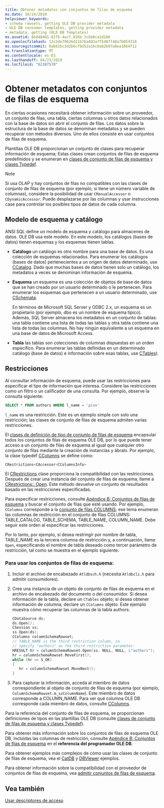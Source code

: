```yaml
---
title: Obtener metadatos con conjuntos de filas de esquema
ms.date: 10/24/2018
helpviewer_keywords:
- schema rowsets, getting OLE DB provider metadata
- OLE DB consumer templates, getting provider metadata
- metadata, getting (OLE DB Templates)
ms.assetid: 6b448461-82fb-4acf-816b-3cbb0ca1d186
ms.openlocfilehash: 12c3de79626411b76a402a7f5407f40a7b054318
ms.sourcegitcommit: 0ab61bc3d2b6cfbd52a16c6ab2b97a8ea1864f12
ms.translationtype: MT
ms.contentlocale: es-ES
ms.lasthandoff: 04/23/2019
ms.locfileid: "62387570"
---
```

# <a name="obtaining-metadata-with-schema-rowsets"></a>Obtener metadatos con conjuntos de filas de esquema

En ciertas ocasiones necesitará obtener información sobre un proveedor, un conjunto de filas, una tabla, ciertas columnas u otros datos relacionados con la base de datos sin abrir el conjunto de filas. Los datos sobre la estructura de la base de datos se denominan metadatos y se pueden recuperar con métodos diversos. Uno de ellos consiste en usar conjuntos de filas de esquema.

Plantillas OLE DB proporcionan un conjunto de clases para recuperar información de esquema; Estas clases crean conjuntos de filas de esquema predefinidos y se enumeran en [clases de conjunto de filas de esquema y clases Typedef](../../data/oledb/schema-rowset-classes-and-typedef-classes.md).

> [!NOTE]
> Si usa OLAP y hay conjuntos de filas no compatibles con las clases de conjunto de filas de esquema (por ejemplo, si tiene un número variable de columnas), considere la posibilidad de usar `CManualAccessor` o `CDynamicAccessor`. Puede desplazarse por las columnas y usar instrucciones case para controlar los posibles tipos de datos de cada columna.

## <a name="catalogschema-model"></a>Modelo de esquema y catálogo

ANSI SQL define un modelo de esquema y catálogo para almacenes de datos. OLE DB usa este modelo. En este modelo, los catálogos (bases de datos) tienen esquemas y los esquemas tienen tablas.

- **Catálogo** un catálogo es otro nombre para una base de datos. Es una colección de esquemas relacionados. Para enumerar los catálogos (bases de datos) pertenecientes a un origen de datos determinado, use [CCatalog](../../data/oledb/ccatalogs-ccataloginfo.md). Dado que muchas bases de datos tienen solo un catálogo, los metadatos a veces se denominan información de esquema.

- **Esquema** un esquema es una colección de objetos de base de datos que se han creado por un usuario determinado o le pertenecen. Para enumerar los esquemas que pertenecen a un usuario determinado, use [CSchemata](../../data/oledb/cschemata-cschematainfo.md).

   En términos de Microsoft SQL Server y ODBC 2.x, un esquema es un propietario (por ejemplo, dbo es un nombre de esquema típico). Además, SQL Server almacena los metadatos en un conjunto de tablas: una tabla contiene una lista de todas las tablas y otra tabla contiene una lista de todas las columnas. No hay ningún equivalente a un esquema en una base de datos de Microsoft Access.

- **Tabla** las tablas son colecciones de columnas dispuestas en un orden específico. Para enumerar las tablas definidas en un determinado catálogo (base de datos) e información sobre esas tablas, use [CTables](../../data/oledb/ctables-ctableinfo.md)).

## <a name="restrictions"></a>Restricciones

Al consultar información de esquema, puede usar las restricciones para especificar el tipo de información que interesa. Considere las restricciones como un filtro o un calificador de una consulta. Por ejemplo, observe la consulta siguiente:

```sql
SELECT * FROM authors WHERE l_name = 'pivo'
```

`l_name` es una restricción. Este es un ejemplo simple con solo una restricción; las clases de conjunto de filas de esquema admiten varias restricciones.

El [clases de definición de tipo de conjunto de filas de esquema](../../data/oledb/schema-rowset-classes-and-typedef-classes.md) encapsular todos los conjuntos de filas de esquema OLE DB, por lo que puede tener acceso a un conjunto de filas de esquema al igual que cualquier otro conjunto de filas mediante la creación de instancias y ábralo. Por ejemplo, la clase typedef [CColumns](../../data/oledb/ccolumns-ccolumnsinfo.md) se define como:

```cpp
CRestrictions<CAccessor<CColumnsInfo>
```

El [CRestrictions](../../data/oledb/crestrictions-class.md) clase proporciona la compatibilidad con las restricciones. Después de crear una instancia del conjunto de filas de esquema, llame a [CRestrictions:: Open](../../data/oledb/crestrictions-open.md). Este método devuelve un conjunto de resultados basado en las restricciones especificadas.

Para especificar restricciones, consulte [Apéndice B: Conjuntos de filas de esquema](/previous-versions/windows/desktop/ms712921(v=vs.85)) y buscar el conjunto de filas que esté usando. Por ejemplo, `CColumns` corresponde a la [conjunto de filas COLUMNS](/previous-versions/windows/desktop/ms723052(v=vs.85)); ese tema enumeran las columnas de restricción en el conjunto de filas COLUMNS: TABLE_CATALOG, TABLE_SCHEMA, TABLE_NAME, COLUMN_NAME. Debe seguir este orden al especificar las restricciones.

Por lo tanto, por ejemplo, si desea restringir por nombre de tabla, TABLE_NAME es la tercera columna de restricción y, a continuación, llame `Open`, especificando el nombre de tabla deseado como tercer parámetro de restricción, tal como se muestra en el ejemplo siguiente.

### <a name="to-use-schema-rowsets"></a>Para usar los conjuntos de filas de esquema:

1. Incluir el archivo de encabezado `Atldbsch.h` (necesita `Atldbcli.h` para admitir consumidores).

1. Cree una instancia de un objeto de conjunto de filas de esquema en el archivo de encabezado del documento o del consumidor. Si desea información de la tabla, declare un `CTables` objeto; si desea obtener información de columna, declare un `CColumns` objeto. Este ejemplo muestra cómo recuperar las columnas de la tabla authors:

    ```cpp
    CDataSource ds;
    ds.Open();
    CSession ss;
    ss.Open(ds);
    CColumns columnSchemaRowset;
    // TABLE_NAME is the third restriction column, so
    // specify "authors" as the third restriction parameter:
    HRESULT hr = columnSchemaRowset.Open(ss, NULL, NULL, L"authors");
    hr = columnSchemaRowset.MoveFirst();
    while (hr == S_OK)
    {
       hr = columnSchemaRowset.MoveNext();
    }
    ```

1. Para capturar la información, acceda al miembro de datos correspondiente al objeto de conjunto de filas de esquema (por ejemplo, `ColumnSchemaRowset.m_szColumnName`). Este miembro de datos corresponde a COLUMN_NAME. Para ver qué columna OLE DB corresponde cada miembro de datos, consulte [CColumns](../../data/oledb/ccolumns-ccolumnsinfo.md).

Para la referencia del conjunto de filas de esquema, se proporcionan definiciones de tipos en las plantillas OLE DB (consulte [clases de conjunto de filas de esquema y clases Typedef](../../data/oledb/schema-rowset-classes-and-typedef-classes.md)).

Para obtener más información sobre los conjuntos de filas de esquema OLE DB, incluidas las columnas de restricción, consulte [Apéndice B: Conjuntos de filas de esquema](/previous-versions/windows/desktop/ms712921(v=vs.85)) en el **referencia del programador OLE DB**.

Para obtener ejemplos más complejos de cómo usar las clases de conjunto de filas de esquema, vea el [CatDB](https://github.com/Microsoft/VCSamples) y [DBViewer](https://github.com/Microsoft/VCSamples) ejemplos.

Para obtener información sobre la compatibilidad con el proveedor de conjuntos de filas de esquema, vea [admitir conjuntos de filas de esquema](../../data/oledb/supporting-schema-rowsets.md).

## <a name="see-also"></a>Vea también

[Usar descriptores de acceso](../../data/oledb/using-accessors.md)